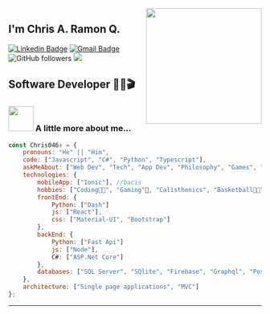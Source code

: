 <img align='right' src="https://camo.githubusercontent.com/3b7c592ede97b6138ffd4b1cc1541c2f3b11fd39/687474703a2f2f33312e6d656469612e74756d626c722e636f6d2f31376665613932306666333665663466356238373764353231366137616164392f74756d626c725f6d6f39786a65387a5a34317163626975666f315f313238302e676966" width="230">

## I'm Chris A. Ramon Q. 
[![Linkedin Badge](https://img.shields.io/badge/-ChrisAlexander-blue?style=flat-square&logo=Linkedin&logoColor=white&link=https://do.linkedin.com/public-profile/in/chris-a-ram%C3%B3n-q-2275321b2?challengeId=AQFvp_jBO6vhWwAAAXOOpYG4f6g1NSyRnapZ1DGK7rihUcE9N26t9tLux7bIwECNQcALfhGK0j1EvNtaky_8JAyEyQFTfoLUKw&submissionId=334f3de8-5c83-2516-6d08-1c431e234e65)](https://do.linkedin.com/public-profile/in/chris-a-ram%C3%B3n-q-2275321b2?challengeId=AQFvp_jBO6vhWwAAAXOOpYG4f6g1NSyRnapZ1DGK7rihUcE9N26t9tLux7bIwECNQcALfhGK0j1EvNtaky_8JAyEyQFTfoLUKw&submissionId=334f3de8-5c83-2516-6d08-1c431e234e65)
[![Gmail Badge](https://img.shields.io/badge/-ChrisJobs046@gmail.com-c14438?style=flat-square&logo=Gmail&logoColor=white&link=mailto:ChrisJobs046@gmail.com)](mailto:ChrisJobs046@gmail.com)
![GitHub followers](https://img.shields.io/github/followers/ChrisJobs046?label=Follow&style=social)
![](https://visitor-badge.glitch.me/badge?page_id=ChrisJobs046)

## Software Developer 👨‍💻🎬

### <img src="https://media.giphy.com/media/PRU4TqzdyLCHS/giphy.gif" width="50"> A little more about me...  


```javascript
const Chris046✌ = {
    pronouns: "He" || "Him",
    code: ["Javascript", "C#", "Python", "Typescript"],
    askMeAbout: ["Web Dev", "Tech", "App Dev", "Philosophy", "Games", "Music🎶"],
    technologies: {
        mobileApp: ["Ionic"], //bacis
        hobbies: ["Coding👨‍💻", "Gaming"👾, "Calisthenics", "Basketball🏀🏀", "Read Books📚"],
        frontEnd: {
            Python: ["Dash"]
            js: ["React"],
            css: ["Material-UI", "Bootstrap"]
        },
        backEnd: {
            Python: ["Fast Api"]
            js: ["Node"],
            C#: ["ASP.Net Core"]
        },
        databases: ["SQL Server", "SQlite", "Firebase", "Graphql", "PostgreSQL"]
    },
    architecture: ["Single page applications", "MVC"]
};
```

---------------------------------------------------------------------------------------------------------------------------------------------------------------------------------
